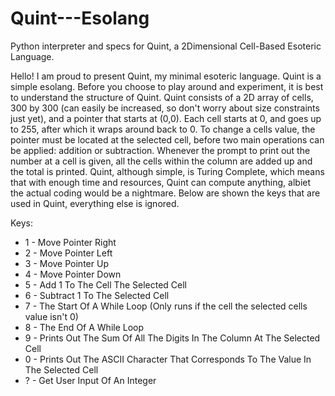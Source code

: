 # Quint---Esolang
Python interpreter and specs for Quint, a 2Dimensional Cell-Based Esoteric Language.

  Hello! I am proud to present Quint, my minimal esoteric language. Quint is a simple esolang. Before you choose to play around and experiment, it is best to understand the structure of Quint. 
Quint consists of a 2D array of cells, 300 by 300 (can easily be increased, so don't worry about size constraints just yet), and a pointer that starts at (0,0). Each cell starts at 0, and goes up
to 255, after which it wraps around back to 0. To change a cells value, the pointer must be located at the selected cell, before two main operations can be applied: addition or subtraction. Whenever 
the prompt to print out the number at a cell is given, all the cells within the column are added up and the total is printed. Quint, although simple, is Turing Complete, which means that with enough 
time and resources, Quint can compute anything, albiet the actual coding would be a nightmare. Below are shown the keys that are used in Quint, everything else is ignored. 


Keys:
- 1 - Move Pointer Right
- 2 - Move Pointer Left
- 3 - Move Pointer Up
- 4 - Move Pointer Down
- 5 - Add 1 To The Cell The Selected Cell
- 6 - Subtract 1 To The Selected Cell
- 7 - The Start Of A While Loop (Only runs if the cell the selected cells value isn't 0)
- 8 - The End Of A While Loop
- 9 - Prints Out The Sum Of All The Digits In The Column At The Selected Cell
- 0 - Prints Out The ASCII Character That Corresponds To The Value In The Selected Cell
- ? - Get User Input Of An Integer
